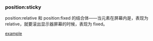 ### position:sticky

position:relative 和 position:fixed 的结合体——当元素在屏幕内是，表现为 relative，就要滚出显示器屏幕的时候，表现为 fixed。

[example](./example/position_sticky.html)
